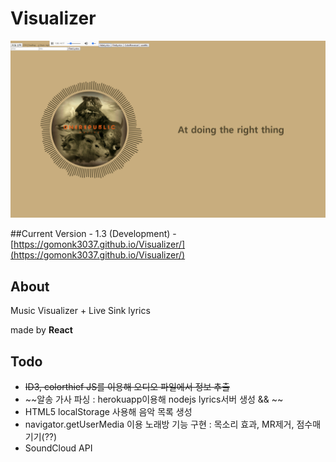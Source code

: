 # Visualizer

![v1.3](images/v1.3.png)

##Current Version - 1.3
(Development) - [https://gomonk3037.github.io/Visualizer/](https://gomonk3037.github.io/Visualizer/)

## About

Music Visualizer  + Live Sink lyrics

made by **React**

## Todo

- ~~ID3, colorthief JS를 이용해 오디오 파일에서 정보 추출~~
- ~~알송 가사 파싱 : herokuapp이용해 nodejs lyrics서버 생성 && ~~
- HTML5 localStorage 사용해 음악 목록 생성
- navigator.getUserMedia 이용 노래방 기능 구현 : 목소리 효과, MR제거, 점수매기기(??)
- SoundCloud API

